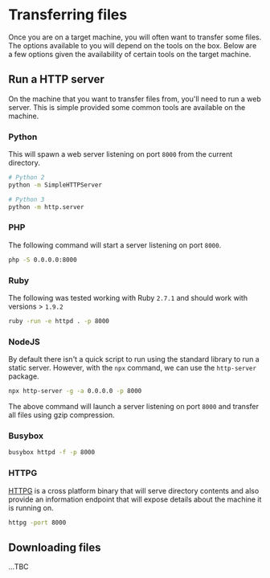 # Transferring files

Once you are on a target machine, you will often want to transfer some files. The options available to you will depend on the tools on the box. Below are a few options given the availability of certain tools on the target machine.

## Run a HTTP server

On the machine that you want to transfer files from, you'll need to run a web server. This is simple provided some common tools are available on the machine.

### Python

This will spawn a web server listening on port `8000` from the current directory.

```bash
# Python 2
python -m SimpleHTTPServer
```

```bash
# Python 3
python -m http.server
```

### PHP

The following command will start a server listening on port `8000`.

```bash
php -S 0.0.0.0:8000
```

### Ruby

The following was tested working with Ruby `2.7.1` and should work with versions &gt; `1.9.2`

```bash
ruby -run -e httpd . -p 8000
```

### NodeJS

By default there isn't a quick script to run using the standard library to run a static server. However, with the `npx` command, we can use the `http-server` package.

```bash
npx http-server -g -a 0.0.0.0 -p 8000
```

The above command will launch a server listening on port `8000` and transfer all files using gzip compression.

### Busybox

```bash
busybox httpd -f -p 8000
```

### HTTPG

[HTTPG](https://github.com/drag0ns3c/httpg) is a cross platform binary that will serve directory contents and also provide an information endpoint that will expose details about the machine it is running on.

```bash
httpg -port 8000
```

## Downloading files

...TBC

